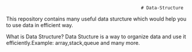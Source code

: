                                                        # Data-Structure


This repository contains many useful data sturcture which would help you to use data in efficient way.


What is Data Structure?
Data Stucture is a way to organize data and use it efficiently.Example: array,stack,queue and many more. 
